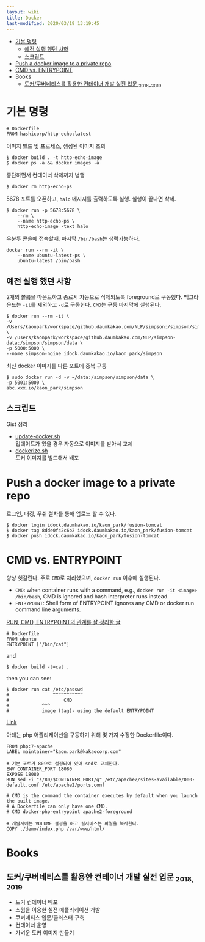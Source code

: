 ```yaml
---
layout: wiki 
title: Docker
last-modified: 2020/03/19 13:19:45
---
```


<!-- TOC -->

- [기본 명령](#기본-명령)
    - [예전 실행 했던 사항](#예전-실행-했던-사항)
    - [스크립트](#스크립트)
- [Push a docker image to a private repo](#push-a-docker-image-to-a-private-repo)
- [CMD vs. ENTRYPOINT](#cmd-vs-entrypoint)
- [Books](#books)
    - [도커/쿠버네티스를 활용한 컨테이너 개발 실전 입문 <sub>2018, 2019</sub>](#도커쿠버네티스를-활용한-컨테이너-개발-실전-입문-2018-2019)

<!-- /TOC -->

# 기본 명령
```
# Dockerfile
FROM hashicorp/http-echo:latest
```

이미지 빌드 및 프로세스, 생성된 이미지 조회
```
$ docker build . -t http-echo-image
$ docker ps -a && docker images -a
```

중단하면서 컨테이너 삭제까지 병행

```
$ docker rm http-echo-ps
```

5678 포트를 오픈하고, `halo` 메시지를 출력하도록 실행. 실행이 끝나면 삭제.

```
$ docker run -p 5678:5678 \
    --rm \
    --name http-echo-ps \
    http-echo-image -text halo
```

우분투 콘솔에 접속할때. 마지막 `/bin/bash`는 생략가능하다.

```
docker run --rm -it \
    --name ubuntu-latest-ps \
    ubuntu-latest /bin/bash
```

## 예전 실행 했던 사항
2개의 볼륨을 마운트하고 종료시 자동으로 삭제되도록 foreground로 구동했다. 백그라운드는 `-it`를 제외하고 `-d`로 구동한다. `CMD`는 구동 마지막에 실행된다.

```
$ docker run --rm -it \
-v /Users/kaonpark/workspace/github.daumkakao.com/NLP/simpson:/simpson/simpson \
-v /Users/kaonpark/workspace/github.daumkakao.com/NLP/simpson-data:/simpson/simpson/data \
-p 5000:5000 \
--name simpson-ngine idock.daumkakao.io/kaon_park/simpson
```

최신 docker 이미지를 다른 포트에 중복 구동
```
$ sudo docker run -d -v ~/data:/simpson/simpson/data \
-p 5001:5000 \
abc.xxx.io/kaon_park/simpson
```

## 스크립트
Gist 정리
- [update-docker.sh](https://gist.github.com/likejazz/85c54f4c6b69e60cb7b75f806659153d)  
업데이트가 있을 경우 자동으로 이미지를 받아서 교체
- [dockerize.sh](https://gist.github.com/likejazz/ba41d83fc94dbb75b982f4e37dc008b6)  
도커 이미지를 빌드해서 배포

# Push a docker image to a private repo
로그인, 태깅, 푸쉬 절차를 통해 업로드 할 수 있다.

```
$ docker login idock.daumkakao.io/kaon_park/fusion-tomcat
$ docker tag 8dde0f42c6b2 idock.daumkakao.io/kaon_park/fusion-tomcat
$ docker push idock.daumkakao.io/kaon_park/fusion-tomcat
```

# CMD vs. ENTRYPOINT
항상 헷갈린다. 주로 `CMD`로 처리했으며, `docker run` 이후에 실행된다.

- `CMD`: when container runs with a command, e.g., `docker run -it <image> /bin/bash`, CMD is ignored and bash interpreter runs instead.
- `ENTRYPOINT`: Shell form of ENTRYPOINT ignores any CMD or docker run command line arguments.

[RUN, CMD, ENTRYPOINT의 관계를 잘 정리한 글](http://goinbigdata.com/docker-run-vs-cmd-vs-entrypoint/)

```
# Dockerfile
FROM ubuntu
ENTRYPOINT ["/bin/cat"]
```
and
```
$ docker build -t=cat .
```
then you can see:
```
$ docker run cat /etc/passwd
#                ^^^^^^^^^^^
#                    CMD
#            ^^^      
#            image (tag)- using the default ENTRYPOINT
```
[Link](https://stackoverflow.com/a/21558992/3513266)

아래는 php 어플리케이션을 구동하기 위해 몇 가지 수정한 Dockerfile이다.
```
FROM php:7-apache
LABEL maintainer="kaon.park@kakaocorp.com"

# 기본 포트가 80으로 설정되어 있어 sed로 교체한다.
ENV CONTAINER_PORT 18080
EXPOSE 18080
RUN sed -i "s/80/$CONTAINER_PORT/g" /etc/apache2/sites-available/000-default.conf /etc/apache2/ports.conf

# CMD is the command the container executes by default when you launch the built image.
# A Dockerfile can only have one CMD.
# CMD docker-php-entrypoint apache2-foreground

# 개발시에는 VOLUME 설정을 하고 실서비스는 파일을 복사한다.
COPY ./demo/index.php /var/www/html/
```

# Books
## 도커/쿠버네티스를 활용한 컨테이너 개발 실전 입문 <sub>2018, 2019</sub>
- 도커 컨테이너 배포
- 스웜을 이용한 실전 애플리케이션 개발
- 쿠버네티스 입문/클러스터 구축
- 컨테이너 운영
- 가벼운 도커 이미지 만들기
